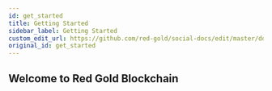 ```yaml
---
id: get_started
title: Getting Started
sidebar_label: Getting Started
custom_edit_url: https://github.com/red-gold/social-docs/edit/master/docs/reference/actions.md
original_id: get_started
---
```


## Welcome to Red Gold Blockchain